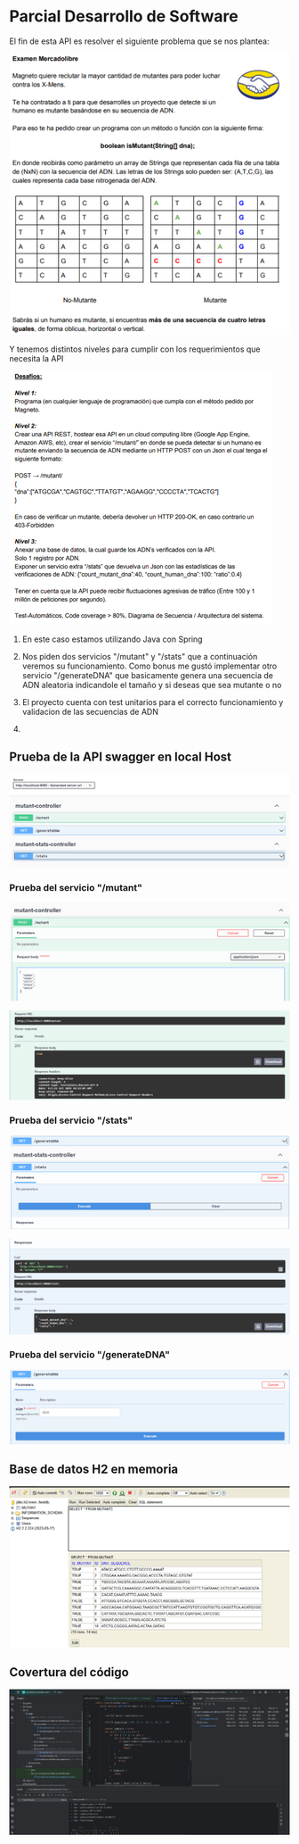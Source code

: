 # Parcial Desarrollo de Software 

El fin de esta API es resolver el siguiente problema que se nos plantea: 

![img_1.png](images/img_1.png)

Y tenemos distintos niveles para cumplir con los requerimientos que necesita la API

![img_2.png](images/img_2.png)

1. En este caso estamos utilizando Java con Spring 

2. Nos piden dos servicios "/mutant" y "/stats" que a continuación veremos su funcionamiento. Como bonus me gustó implementar otro servicio "/generateDNA" que basicamente genera una secuencia de ADN aleatoria indicandole el tamaño y si deseas que sea mutante o no

3. El proyecto cuenta con test unitarios para el correcto funcionamiento y validacion de las secuencias de ADN

4.
## Prueba de la API swagger en local Host
![img.png](images/img.png)

### Prueba del servicio "/mutant"

![img_5.png](images/img_5.png)

![img_6.png](images/img_6.png)


### Prueba del servicio "/stats"

![img_8.png](images/img_8.png)

![img_9.png](images/img_9.png)

### Prueba del servicio "/generateDNA"

![img_10.png](images/img_10.png)

## Base de datos H2 en memoria

![img_7.png](images/img_7.png)

## Covertura del código

![img.png](img.png)